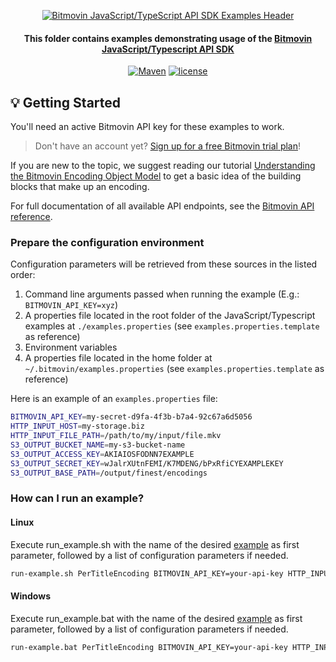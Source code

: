 <p align="center">
  <a href="https://www.bitmovin.com">
    <img alt="Bitmovin JavaScript/TypeScript API SDK Examples Header" src="https://cdn.bitmovin.com/frontend/encoding/openapi-clients/readme-headers/ReadmeHeader_JSExamples.png" >
  </a>
  <h4 align="center">This folder contains examples demonstrating usage of the <a href="https://github.com/bitmovin/bitmovin-api-sdk-javascript" target="_blank">Bitmovin JavaScript/Typescript API SDK</a></h4>

  <p align="center">
    <a href="https://badge.fury.io/js/%40bitmovin%2Fapi-sdk"><img src="https://badge.fury.io/js/%40bitmovin%2Fapi-sdk.svg" alt="Maven"></img></a>
    <a href="../LICENSE"><img src="https://img.shields.io/badge/license-MIT-yellow.svg" alt="license"></img></a>
  </p>
</p>

## 💡 Getting Started

You'll need an active Bitmovin API key for these examples to work.

> Don't have an account yet? [Sign up for a free Bitmovin trial plan](https://dashboard.bitmovin.com/signup)!

If you are new to the topic, we suggest reading our tutorial [Understanding the Bitmovin Encoding Object Model](https://bitmovin.com/docs/encoding/tutorials/understanding-the-bitmovin-encoding-object-model) to get a basic idea of the building blocks that make up an encoding.

For full documentation of all available API endpoints, see the [Bitmovin API reference](https://bitmovin.com/docs/encoding/api-reference).

### Prepare the configuration environment

Configuration parameters will be retrieved from these sources in the listed order:

1. Command line arguments passed when running the example (E.g.: `BITMOVIN_API_KEY=xyz`)
2. A properties file located in the root folder of the JavaScript/Typescript examples at `./examples.properties` (see `examples.properties.template` as reference)
3. Environment variables
4. A properties file located in the home folder at `~/.bitmovin/examples.properties` (see `examples.properties.template` as reference)

Here is an example of an `examples.properties` file:
```bash
BITMOVIN_API_KEY=my-secret-d9fa-4f3b-b7a4-92c67a6d5056
HTTP_INPUT_HOST=my-storage.biz
HTTP_INPUT_FILE_PATH=/path/to/my/input/file.mkv
S3_OUTPUT_BUCKET_NAME=my-s3-bucket-name
S3_OUTPUT_ACCESS_KEY=AKIAIOSFODNN7EXAMPLE
S3_OUTPUT_SECRET_KEY=wJalrXUtnFEMI/K7MDENG/bPxRfiCYEXAMPLEKEY
S3_OUTPUT_BASE_PATH=/output/finest/encodings
```

### How can I run an example?

#### Linux
Execute run_example.sh with the name of the desired [example](src) as first parameter, followed by a list of configuration parameters if needed.
```bash
run-example.sh PerTitleEncoding BITMOVIN_API_KEY=your-api-key HTTP_INPUT_HOST=my-storage.biz
```

#### Windows

Execute run_example.bat with the name of the desired [example](src) as first parameter, followed by a list of configuration parameters if needed.
```bash
run-example.bat PerTitleEncoding BITMOVIN_API_KEY=your-api-key HTTP_INPUT_HOST=my-storage.biz
```
